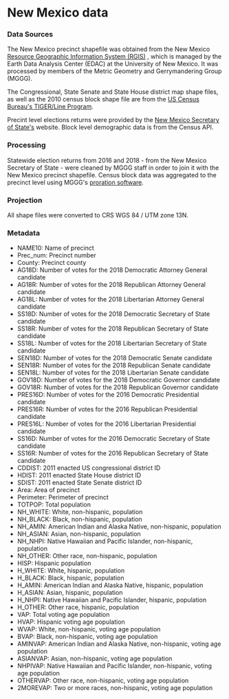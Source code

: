 # New Mexico data

### Data Sources ###

The New Mexico precinct shapefile was obtained from the New Mexico [Resource Geographic Information System (RGIS)](http://rgis.unm.edu/rgis6/) , which is managed by the Earth Data Analysis Center (EDAC) at the University of New Mexico. It was processed by members of the Metric Geometry and Gerrymandering Group (MGGG).

The Congressional, State Senate and State House district map shape files, as well as the 2010 census block shape file are from the [US Census Bureau's TIGER/Line Program](https://www.census.gov/geographies/mapping-files/time-series/geo/tiger-line-file.html). 

Precint level elections returns were provided by the  [New Mexico Secretary of State's](https://www.sos.state.nm.us/voting-and-elections/election-results/past-election-results-2018/) website. Block level demographic data is from the Census API.

### Processing ###

Statewide election returns from 2016 and 2018 - from the New Mexico Secretary of State - were cleaned by MGGG staff in order to join it with the New Mexico precinct shapefile. Census block data was aggregated to the precinct level using MGGG's [proration software](https://github.com/mggg/maup).

### Projection ###
All shape files were converted to CRS WGS 84 / UTM zone 13N.

### Metadata ###

* NAME10: Name of precinct
* Prec_num: Precinct number
*	County: Precinct county
*	AG18D: Number of votes for the 2018 Democratic Attorney General candidate
*	AG18R: Number of votes for the 2018 Republican Attorney General candidate
*	AG18L: Number of votes for the 2018 Libertarian Attorney General candidate
*	SS18D: Number of votes for the 2018 Democratic Secretary of State candidate
*	SS18R: Number of votes for the 2018 Republican Secretary of State candidate
*	SS18L: Number of votes for the 2018 Libertarian Secretary of State candidate
*	SEN18D: Number of votes for the 2018 Democratic Senate candidate
*	SEN18R: Number of votes for the 2018 Republican Senate candidate
*	SEN18L: Number of votes for the 2018 Libertarian Senate candidate
*	GOV18D: Number of votes for the 2018 Democratic Governor candidate
*	GOV18R: Number of votes for the 2018 Republican Governor candidate
*	PRES16D: Number of votes for the 2016 Democratic Presidential candidate
*	PRES16R: Number of votes for the 2016 Republican Presidential candidate
*	PRES16L: Number of votes for the 2016 Libertarian Presidential candidate
*	SS16D: Number of votes for the 2016 Democratic Secretary of State candidate
*	SS16R: Number of votes for the 2016 Republican Secretary of State candidate
*	CDDIST: 2011 enacted US congressional district ID
*	HDIST: 2011 enacted State House district ID
*	SDIST: 2011 enacted State Senate district ID
*	Area: Area of precinct
*	Perimeter: Perimeter of precinct
*	TOTPOP: Total population
*	NH_WHITE: White, non-hispanic, population
*	NH_BLACK: Black, non-hispanic, population
*	NH_AMIN: American Indian and Alaska Native, non-hispanic, population
*	NH_ASIAN: Asian, non-hispanic, population
*	NH_NHPI: Native Hawaiian and Pacific Islander, non-hispanic, population
*	NH_OTHER: Other race, non-hispanic, population
*	HISP: Hispanic population
*	H_WHITE: White, hispanic, population
*	H_BLACK: Black, hispanic, population
*	H_AMIN: American Indian and Alaska Native, hispanic, population
*	H_ASIAN: Asian, hispanic, population
*	H_NHPI: Native Hawaiian and Pacific Islander, hispanic, population
*	H_OTHER: Other race, hispanic, population
*	VAP: Total voting age population
*	HVAP: Hispanic voting age population
*	WVAP: White, non-hispanic, voting age population
*	BVAP: Black, non-hispanic, voting age population
*	AMINVAP: American Indian and Alaska Native, non-hispanic, voting age population
*	ASIANVAP: Asian, non-hispanic, voting age population
*	NHPIVAP: Native Hawaiian and Pacific Islander, non-hispanic, voting age population
*	OTHERVAP: Other race, non-hispanic, voting age population
*	2MOREVAP: Two or more races, non-hispanic, voting age population
